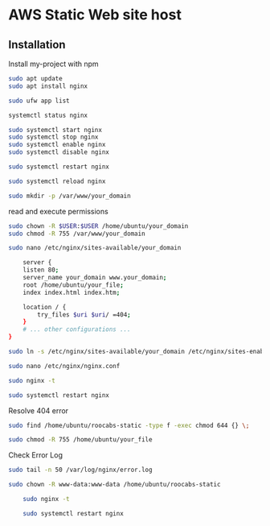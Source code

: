 
# AWS Static Web site host




## Installation

Install my-project with npm

```bash
sudo apt update
sudo apt install nginx
```
```bash
sudo ufw app list
```
```bash
systemctl status nginx
```
```bash
sudo systemctl start nginx
sudo systemctl stop nginx
sudo systemctl enable nginx
sudo systemctl disable nginx
```

```bash
sudo systemctl restart nginx
```
```bash
sudo systemctl reload nginx
```

```bash
sudo mkdir -p /var/www/your_domain
```
read and execute permissions
```bash
sudo chown -R $USER:$USER /home/ubuntu/your_domain
sudo chmod -R 755 /var/www/your_domain
```
```bash
sudo nano /etc/nginx/sites-available/your_domain
```
```bash
    server {
    listen 80;
    server_name your_domain www.your_domain;
    root /home/ubuntu/your_file;
    index index.html index.htm;

    location / {
        try_files $uri $uri/ =404;
    }
    # ... other configurations ...
}
```
```bash
sudo ln -s /etc/nginx/sites-available/your_domain /etc/nginx/sites-enabled/
```
```bash
sudo nano /etc/nginx/nginx.conf
```

```bash
sudo nginx -t
```
```bash
sudo systemctl restart nginx
```

Resolve 404 error
```bash
sudo find /home/ubuntu/roocabs-static -type f -exec chmod 644 {} \;
```
```bash
sudo chmod -R 755 /home/ubuntu/your_file
```
Check Error Log
```bash
sudo tail -n 50 /var/log/nginx/error.log
```
```bash
sudo chown -R www-data:www-data /home/ubuntu/roocabs-static
```
```bash
    sudo nginx -t
```
```bash
    sudo systemctl restart nginx
```
